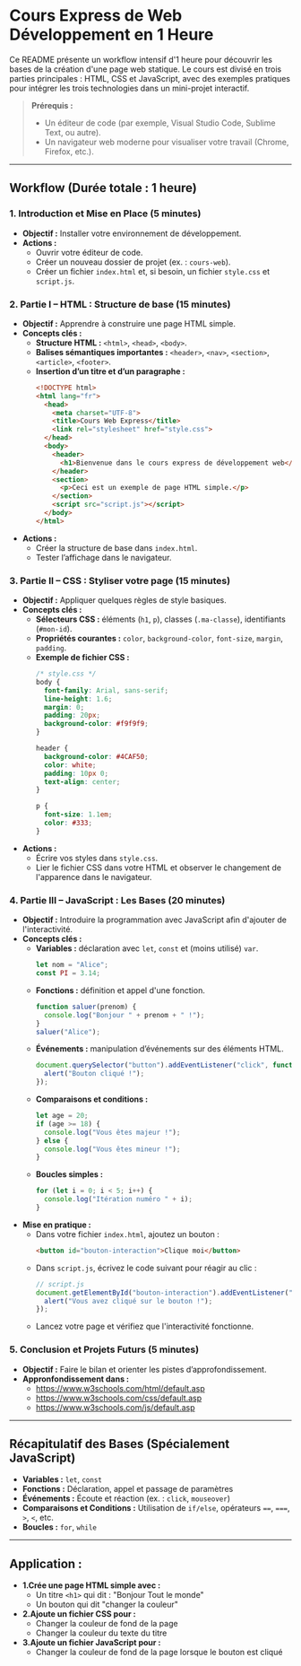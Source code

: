 # Cours Express de Web Développement en 1 Heure

Ce README présente un workflow intensif d'1 heure pour découvrir les bases de la création d'une page web statique. Le cours est divisé en trois parties principales : HTML, CSS et JavaScript, avec des exemples pratiques pour intégrer les trois technologies dans un mini-projet interactif.

> **Prérequis :**  
> - Un éditeur de code (par exemple, Visual Studio Code, Sublime Text, ou autre).  
> - Un navigateur web moderne pour visualiser votre travail (Chrome, Firefox, etc.).

---

## Workflow (Durée totale : 1 heure)

### 1. Introduction et Mise en Place (5 minutes)
- **Objectif :** Installer votre environnement de développement.
- **Actions :**
  - Ouvrir votre éditeur de code.
  - Créer un nouveau dossier de projet (ex. : `cours-web`).
  - Créer un fichier `index.html` et, si besoin, un fichier `style.css` et `script.js`.

### 2. Partie I – HTML : Structure de base (15 minutes)
- **Objectif :** Apprendre à construire une page HTML simple.
- **Concepts clés :**
  - **Structure HTML :** `<html>`, `<head>`, `<body>`.
  - **Balises sémantiques importantes :** `<header>`, `<nav>`, `<section>`, `<article>`, `<footer>`.
  - **Insertion d’un titre et d’un paragraphe :**
    ```html
    <!DOCTYPE html>
    <html lang="fr">
      <head>
        <meta charset="UTF-8">
        <title>Cours Web Express</title>
        <link rel="stylesheet" href="style.css">
      </head>
      <body>
        <header>
          <h1>Bienvenue dans le cours express de développement web</h1>
        </header>
        <section>
          <p>Ceci est un exemple de page HTML simple.</p>
        </section>
        <script src="script.js"></script>
      </body>
    </html>
    ```
- **Actions :**
  - Créer la structure de base dans `index.html`.
  - Tester l’affichage dans le navigateur.

### 3. Partie II – CSS : Styliser votre page (15 minutes)
- **Objectif :** Appliquer quelques règles de style basiques.
- **Concepts clés :**
  - **Sélecteurs CSS :** éléments (`h1`, `p`), classes (`.ma-classe`), identifiants (`#mon-id`).
  - **Propriétés courantes :** `color`, `background-color`, `font-size`, `margin`, `padding`.
  - **Exemple de fichier CSS :**
    ```css
    /* style.css */
    body {
      font-family: Arial, sans-serif;
      line-height: 1.6;
      margin: 0;
      padding: 20px;
      background-color: #f9f9f9;
    }

    header {
      background-color: #4CAF50;
      color: white;
      padding: 10px 0;
      text-align: center;
    }

    p {
      font-size: 1.1em;
      color: #333;
    }
    ```
- **Actions :**
  - Écrire vos styles dans `style.css`.
  - Lier le fichier CSS dans votre HTML et observer le changement de l'apparence dans le navigateur.

### 4. Partie III – JavaScript : Les Bases (20 minutes)
- **Objectif :** Introduire la programmation avec JavaScript afin d'ajouter de l'interactivité.
- **Concepts clés :**
  - **Variables :** déclaration avec `let`, `const` et (moins utilisé) `var`.
    ```javascript
    let nom = "Alice";
    const PI = 3.14;
    ```
  - **Fonctions :** définition et appel d'une fonction.
    ```javascript
    function saluer(prenom) {
      console.log("Bonjour " + prenom + " !");
    }
    saluer("Alice");
    ```
  - **Événements :** manipulation d’événements sur des éléments HTML.
    ```javascript
    document.querySelector("button").addEventListener("click", function() {
      alert("Bouton cliqué !");
    });
    ```
  - **Comparaisons et conditions :**
    ```javascript
    let age = 20;
    if (age >= 18) {
      console.log("Vous êtes majeur !");
    } else {
      console.log("Vous êtes mineur !");
    }
    ```
  - **Boucles simples :**
    ```javascript
    for (let i = 0; i < 5; i++) {
      console.log("Itération numéro " + i);
    }
    ```
- **Mise en pratique :**
  - Dans votre fichier `index.html`, ajoutez un bouton :
    ```html
    <button id="bouton-interaction">Clique moi</button>
    ```
  - Dans `script.js`, écrivez le code suivant pour réagir au clic :
    ```javascript
    // script.js
    document.getElementById("bouton-interaction").addEventListener("click", function() {
      alert("Vous avez cliqué sur le bouton !");
    });
    ```
  - Lancez votre page et vérifiez que l'interactivité fonctionne.

### 5. Conclusion et Projets Futurs (5 minutes)
- **Objectif :** Faire le bilan et orienter les pistes d’approfondissement.
- **Appronfondissement dans  :**
  - https://www.w3schools.com/html/default.asp
  - https://www.w3schools.com/css/default.asp
  - https://www.w3schools.com/js/default.asp
---

## Récapitulatif des Bases (Spécialement JavaScript)
- **Variables :** `let`, `const`
- **Fonctions :** Déclaration, appel et passage de paramètres
- **Événements :** Écoute et réaction (ex. : `click`, `mouseover`)
- **Comparaisons et Conditions :** Utilisation de `if/else`, opérateurs `==`, `===`, `>`, `<`, etc.
- **Boucles :** `for`, `while`

---

## Application :
- **1.Crée une page HTML simple avec :**
    - Un titre `<h1>` qui dit : "Bonjour Tout le monde"
    - Un bouton qui dit "changer la couleur"
- **2.Ajoute un fichier CSS pour :**
    - Changer la couleur de fond de la page
    - Changer la couleur du texte du titre
- **3.Ajoute un fichier JavaScript pour :**
    - Changer la couleur de fond de la page lorsque le bouton est cliqué
   

    